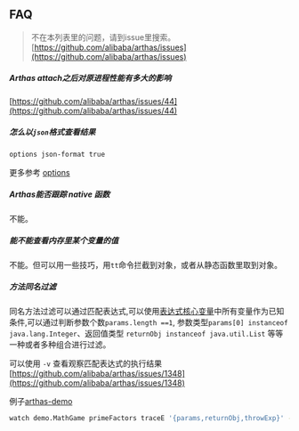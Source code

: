 
## FAQ


> 不在本列表里的问题，请到issue里搜索。 [https://github.com/alibaba/arthas/issues](https://github.com/alibaba/arthas/issues)

##### Arthas attach之后对原进程性能有多大的影响

[https://github.com/alibaba/arthas/issues/44](https://github.com/alibaba/arthas/issues/44)


##### 怎么以`json`格式查看结果

```bash
options json-format true
```

更多参考 [options](options.md)


##### Arthas能否跟踪 native 函数

不能。


##### 能不能查看内存里某个变量的值

不能。但可以用一些技巧，用`tt`命令拦截到对象，或者从静态函数里取到对象。


##### 方法同名过滤

同名方法过滤可以通过匹配表达式,可以使用[表达式核心变量](advice-class.md)中所有变量作为已知条件,可以通过判断参数个数`params.length ==1`, 参数类型`params[0] instanceof java.lang.Integer`、返回值类型 `returnObj instanceof java.util.List` 等等一种或者多种组合进行过滤。

可以使用 `-v` 查看观察匹配表达式的执行结果 [https://github.com/alibaba/arthas/issues/1348](https://github.com/alibaba/arthas/issues/1348)

例子[arthas-demo](quick-start.md)

```bash
watch demo.MathGame primeFactors traceE '{params,returnObj,throwExp}' -v -n 5 -x 3 'params.length >0 && returnObj instanceof java.util.List'
``` 
